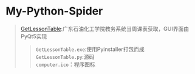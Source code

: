 # My-Python-Spider
>[GetLessonTable](https://github.com/YEUNGWAIPANG/My-Python-Spider/tree/main/GetLessonTable):广东石油化工学院教务系统当周课表获取，GUI界面由PyQt5实现
>>`GetLessonTable.exe`:使用Pyinstaller打包而成    
>>`GetLessonTable.py`:源码  
>>`computer.ico`：程序图标  
